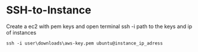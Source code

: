 # SSH-to-Instance
Create a ec2 with pem keys and open terminal
ssh -i path to the keys and ip of instances
```
ssh -i user\downloads\aws-key.pem ubuntu@instance_ip_adress
```
